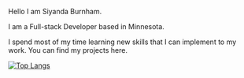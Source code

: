 Hello I am Siyanda Burnham. 

 I am a Full-stack Developer based in Minnesota.
 
 I spend most of my time learning new skills that I can implement to my work. You can find my projects here.
 
 [![Top Langs](https://github-readme-stats.vercel.app/api/top-langs/?username=SiyandaMaykiso&layout=compact&theme=react&langs_count=10&hide=sass)](https://github.com/anuraghazra/github-readme-stats)
